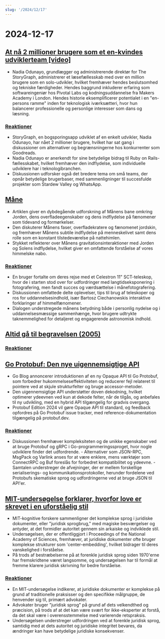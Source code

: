 ```yaml
---
slug: '/2024/12/17'
---
```


# 2024-12-17

## [At nå 2 millioner brugere som et en-kvindes udviklerteam [video]](https://brightonruby.com/2024/getting-to-2-million-users-as-a-one-woman-dev-team/)

- Nadia Odunayo, grundlægger og administrerende direktør for The StoryGraph, administrerer et læsefællesskab med over en million brugere som en solo-udvikler, hvilket fremhæver hendes beslutsomhed og tekniske færdigheder. Hendes baggrund inkluderer erfaring som softwareingeniør hos Pivotal Labs og kodningsuddannelse fra Makers Academy i London. Hendes historie eksemplificerer potentialet i en "en-persons ramme" inden for teknologisk iværksætteri, hvor hun balancerer professionelle og personlige interesser som dans og læsning.

### [Reaktioner](https://news.ycombinator.com/item?id=42441333)

- StoryGraph, en bogsporingsapp udviklet af en enkelt udvikler, Nadia Odunayo, har nået 2 millioner brugere, hvilket har sat gang i diskussioner om alternativer og begrænsningerne hos konkurrenter som Goodreads.
- Nadia Odunayo er anerkendt for sine betydelige bidrag til Ruby on Rails-fællesskabet, hvilket fremhæver den indflydelse, som individuelle udviklere har i teknologibranchen.
- Diskussionen udforsker også det bredere tema om små teams, der opnår betydelige brugerbaser, med sammenligninger til succesfulde projekter som Stardew Valley og WhatsApp.

## [Måne](https://ciechanow.ski/moon/)

- Artiklen giver en dybdegående udforskning af Månens bane omkring Jorden, dens overfladeegenskaber og dens indflydelse på fænomener som tidevand og formørkelser.
- Den diskuterer Månens faser, overfladekratere og fænomenet jordskin, og fremhæver Månens subtile indflydelse på menneskelivet samt dens rolle som en konstant tilstedeværelse på nattehimlen.
- Stykket reflekterer over Månens gravitationsinteraktioner med Jorden og Solens indflydelse, hvilket giver en omfattende forståelse af vores himmelske nabo.

### [Reaktioner](https://news.ycombinator.com/item?id=42443229)

- En bruger fortalte om deres rejse med et Celestron 11" SCT-teleskop, hvor de i starten stod over for udfordringer med langtidseksponering i fotografering, men fandt succes og værdsættelse i månefotografering.
- Diskussionen omfattede delte oplevelser, tips til brug af teleskoper og ros for uddannelsesindhold, især Bartosz Ciechanowskis interaktive forklaringer af himmelfænomener.
- Dialogen understregede månens betydning både i personlig nydelse og i uddannelsesmæssige sammenhænge, hvor brugere udtrykte taknemmelighed for detaljeret og engagerende astronomisk indhold.

## [Altid gå til begravelsen (2005)](https://www.npr.org/2005/08/08/4785079/always-go-to-the-funeral)

### [Reaktioner](https://news.ycombinator.com/item?id=42435972)

## [Go Protobuf: Den nye uigennemsigtige API](https://go.dev/blog/protobuf-opaque)

- Go Blog annoncerer introduktionen af en ny Opaque API til Go Protobuf, som forbedrer hukommelseseffektiviteten og reducerer fejl relateret til pointere ved at skjule strukturfelter og bruge accessor-metoder.
- Den uigennemsigtige API understøtter doven dekodning, hvilket optimerer ydeevnen ved kun at dekode felter, når de tilgås, og anbefales til ny udvikling, med en hybrid API tilgængelig for gradvis overgang.
- Protobuf Edition 2024 vil gøre Opaque API til standard, og feedback opfordres på Go Protobuf issue tracker, med reference-dokumentation tilgængelig på protobuf.dev.

### [Reaktioner](https://news.ycombinator.com/item?id=42434947)

- Diskussionen fremhæver kompleksiteten og de unikke egenskaber ved at bruge Protobuf og gRPC i Go-programmeringssproget, hvor nogle udviklere finder det udfordrende. - Alternativer som JSON-RPC, MsgPack og Varlink anses for at være enklere, mens værktøjer som ConnectRPC og Buf foreslås for forbedret kompatibilitet og ydeevne. - Samtalen understreger de afvejninger, der er mellem forskellige serialiserings- og kommunikationsprotokoller, herunder fordelene ved Protobufs skematiske sprog og udfordringerne ved at bruge JSON til API'er.

## [MIT-undersøgelse forklarer, hvorfor love er skrevet i en uforståelig stil](https://news.mit.edu/2024/mit-study-explains-laws-incomprehensible-writing-style-0819)

- MIT-kognitive forskere sammenligner det komplekse sprog i juridiske dokumenter, eller "juridisk sprogbrug," med magiske besværgelser og antyder, at det formidler autoritet gennem sin arkaiske og indviklede stil.
- Undersøgelsen, der er offentliggjort i Proceedings of the National Academy of Sciences, fremhæver, at juridiske dokumenter ofte bruger komplekse strukturer som 'center-embedding', hvilket bidrager til deres vanskelighed i forståelse.
- På trods af bestræbelserne på at forenkle juridisk sprog siden 1970'erne har fremskridtene været langsomme, og undersøgelsen har til formål at fremme klarere juridisk skrivning for bedre forståelse.

### [Reaktioner](https://news.ycombinator.com/item?id=42438175)

- En MIT-undersøgelse indikerer, at juridiske dokumenter er komplekse på grund af traditionelle praksisser og den specifikke målgruppe, de henvender sig til, primært advokater.
- Advokater bruger "juridisk sprog" på grund af dets velkendthed og præcision, på trods af at det kan være svært for ikke-eksperter at forstå, da det skal være i overensstemmelse med varierende retspraksis.
- Undersøgelsen understreger udfordringen ved at forenkle juridisk sprog, samtidig med at dets autoritet og juridiske integritet bevares, da ændringer kan have betydelige juridiske konsekvenser.

<head>
  <meta property="og:title" content="At nå 2 millioner brugere som et en-kvindes udviklerteam [video]" />
  <meta property="og:type" content="website" />
  <meta property="og:image" content="https://og.cho.sh/api/og/?title=At%20n%C3%A5%202%20millioner%20brugere%20som%20et%20en-kvindes%20udviklerteam%20%5Bvideo%5D&subheading=tirsdag%20den%2017.%20december%202024%3A%20Resum%C3%A9%20af%20Hacker%20News" />
</head>
